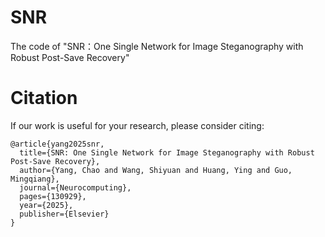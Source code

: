 # SNR
The code of "SNR：One Single Network for Image Steganography with Robust Post-Save Recovery"

# Citation
If our work is useful for your research, please consider citing:

```
@article{yang2025snr,
  title={SNR: One Single Network for Image Steganography with Robust Post-Save Recovery},
  author={Yang, Chao and Wang, Shiyuan and Huang, Ying and Guo, Mingqiang},
  journal={Neurocomputing},
  pages={130929},
  year={2025},
  publisher={Elsevier}
}
```
